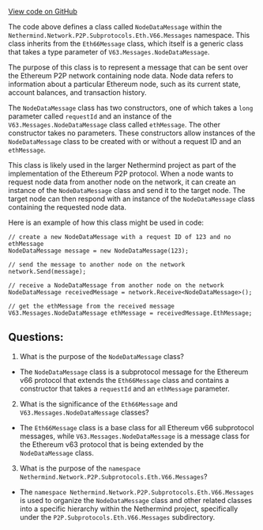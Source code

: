 [View code on GitHub](https://github.com/NethermindEth/nethermind/src/Nethermind/Nethermind.Network/P2P/Subprotocols/Eth/V66/Messages/NodeDataMessage.cs)

The code above defines a class called `NodeDataMessage` within the `Nethermind.Network.P2P.Subprotocols.Eth.V66.Messages` namespace. This class inherits from the `Eth66Message` class, which itself is a generic class that takes a type parameter of `V63.Messages.NodeDataMessage`. 

The purpose of this class is to represent a message that can be sent over the Ethereum P2P network containing node data. Node data refers to information about a particular Ethereum node, such as its current state, account balances, and transaction history. 

The `NodeDataMessage` class has two constructors, one of which takes a `long` parameter called `requestId` and an instance of the `V63.Messages.NodeDataMessage` class called `ethMessage`. The other constructor takes no parameters. These constructors allow instances of the `NodeDataMessage` class to be created with or without a request ID and an `ethMessage`. 

This class is likely used in the larger Nethermind project as part of the implementation of the Ethereum P2P protocol. When a node wants to request node data from another node on the network, it can create an instance of the `NodeDataMessage` class and send it to the target node. The target node can then respond with an instance of the `NodeDataMessage` class containing the requested node data. 

Here is an example of how this class might be used in code:

```
// create a new NodeDataMessage with a request ID of 123 and no ethMessage
NodeDataMessage message = new NodeDataMessage(123);

// send the message to another node on the network
network.Send(message);

// receive a NodeDataMessage from another node on the network
NodeDataMessage receivedMessage = network.Receive<NodeDataMessage>();

// get the ethMessage from the received message
V63.Messages.NodeDataMessage ethMessage = receivedMessage.EthMessage;
```
## Questions: 
 1. What is the purpose of the `NodeDataMessage` class?
- The `NodeDataMessage` class is a subprotocol message for the Ethereum v66 protocol that extends the `Eth66Message` class and contains a constructor that takes a `requestId` and an `ethMessage` parameter.

2. What is the significance of the `Eth66Message` and `V63.Messages.NodeDataMessage` classes?
- The `Eth66Message` class is a base class for all Ethereum v66 subprotocol messages, while `V63.Messages.NodeDataMessage` is a message class for the Ethereum v63 protocol that is being extended by the `NodeDataMessage` class.

3. What is the purpose of the `namespace Nethermind.Network.P2P.Subprotocols.Eth.V66.Messages`?
- The `namespace Nethermind.Network.P2P.Subprotocols.Eth.V66.Messages` is used to organize the `NodeDataMessage` class and other related classes into a specific hierarchy within the Nethermind project, specifically under the `P2P.Subprotocols.Eth.V66.Messages` subdirectory.